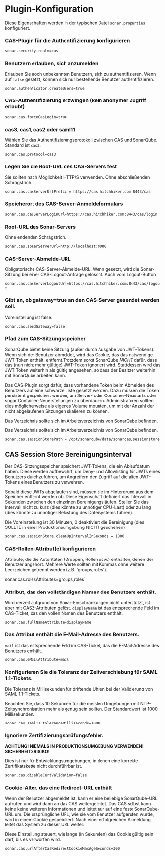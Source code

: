 # Plugin-Konfiguration

Diese Eigenschaften werden in der typischen Datei `sonar.properties` konfiguriert.

### CAS-Plugin für die Authentifizierung konfigurieren

`sonar.security.realm=cas`

### Benutzern erlauben, sich anzumelden

Erlauben Sie noch unbekannten Benutzern, sich zu authentifizieren. Wenn auf `false` gesetzt, können sich nur bestehende Benutzer authentifizieren.

`sonar.authenticator.createUsers=true`

### CAS-Authentifizierung erzwingen (kein anonymer Zugriff erlaubt)

`sonar.cas.forceCasLogin=true`

### cas3, cas1, cas2 oder saml11

Wählen Sie das Authentifizierungsprotokoll zwischen CAS und SonarQube. Standard ist `cas3`.

`sonar.cas.protocol=cas3`

### Legen Sie die Root-URL des CAS-Servers fest

Sie sollten nach Möglichkeit HTTP/S verwenden. Ohne abschließenden Schrägstrich.

`sonar.cas.casServerUrlPrefix = https://cas.hitchhiker.com:8443/cas`

### Speicherort des CAS-Server-Anmeldeformulars

`sonar.cas.casServerLoginUrl=https://cas.hitchhiker.com:8443/cas/login`

### Root-URL des Sonar-Servers

Ohne endenden Schrägstrich.

`sonar.cas.sonarServerUrl=http://localhost:9000`

### CAS-Server-Abmelde-URL

Obligatorische CAS-Server-Abmelde-URL. Wenn gesetzt, wird die Sonar-Sitzung bei einer CAS-Logout-Anfrage gelöscht. 
Auch vom Logout-Button

`sonar.cas.casServerLogoutUrl=https://cas.hitchhiker.com:8443/cas/logout`

### Gibt an, ob gateway=true an den CAS-Server gesendet werden soll.

Voreinstellung ist false.

`sonar.cas.sendGateway=false`

### Pfad zum CAS-Sitzungsspeicher

SonarQube bietet keine Sitzung (außer durch Ausgabe von JWT-Tokens). Wenn sich der Benutzer abmeldet, wird das Cookie, 
das das notwendige JWT-Token enthält, entfernt.Trotzdem sorgt SonarQube *NICHT* dafür, dass das (nun nicht mehr gültige) 
JWT-Token ignoriert wird. Stattdessen wird das JWT Token weiterhin als gültig angesehen, so dass der Besitzer weiterhin mit 
SonarQube arbeiten kann.

Das CAS-Plugin sorgt dafür, dass vorhandene Token beim Abmelden des Benutzers auf eine schwarze Liste gesetzt werden.
Dazu müssen die Token persistent gespeichert werden, um Server- oder Container-Neustarts oder sogar Container-Neuerstellungen 
zu überdauern. Administratoren sollten dies möglicherweise als eigenes Volume mounten, um mit der Anzahl der nicht abgelaufenen 
Sitzungen skalieren zu können.

Das Verzeichnis sollte sich im Arbeitsverzeichnis von SonarQube befinden.

Das Verzeichnis sollte sich im Arbeitsverzeichnis von SonarQube befinden.

`sonar.cas.sessionStorePath = /opt/sonarqube/data/sonarcas/sessionstore`

## CAS Session Store Bereinigungsintervall

Der CAS-Sitzungsspeicher speichert JWT-Tokens, die ein Ablaufdatum haben. Diese werden aufbewahrt, um Deny- und Allowlisting für JWTs eines Benutzers durchzuführen, um Angreifern den Zugriff auf die alten JWT-Tokens eines Benutzers zu verwehren.

Sobald diese JWTs abgelaufen sind, müssen sie im Hintergrund aus dem Speicher entfernt werden ob. Diese Eigenschaft definiert das
Intervall in Sekunden zwischen den einzelnen Bereinigungsläufen. Stellen Sie das Intervall nicht zu kurz (dies könnte zu unnötiger
CPU-Last) oder zu lang (dies könnte zu unnötiger Belastung des Dateisystems führen).

Die Voreinstellung ist 30 Minuten, 0 deaktiviert die Bereinigung (dies SOLLTE in einer Produktionsumgebung NICHT geschehen)

`sonar.cas.sessionStore.cleanUpIntervalInSeconds = 1800`

### CAS-Rollen-Attribut(e) konfigurieren

Attribute, die die Autoritäten (Gruppen, Rollen usw.) enthalten, denen der Benutzer angehört. Mehrere
Werte sollten mit Kommas ohne weitere Leerzeichen getrennt werden (z.B. 'groups,roles').

sonar.cas.rolesAttributes=groups,roles`

### Attribut, das den vollständigen Namen des Benutzers enthält.

Wird derzeit aufgrund von Sonar-Einschränkungen nicht unterstützt, ist aber mit CAS2-Attributen gelöst. `displayName` ist das
entsprechende Feld im CAS-Ticket, das den vollen Namen des Benutzers enthält.

`sonar.cas.fullNameAttribute=displayName`

### Das Attribut enthält die E-Mail-Adresse des Benutzers.

`mail` ist das entsprechende Feld im CAS-Ticket, das die E-Mail-Adresse des Benutzers enthält.

`sonar.cas.eMailAttribute=mail`

### Konfigurieren Sie die Toleranz der Zeitverschiebung für SAML 1.1-Tickets.

Die Toleranz in Millisekunden für driftende Uhren bei der Validierung von SAML 1.1-Tickets.

Beachten Sie, dass 10 Sekunden für die meisten Umgebungen mit NTP-Zeitsynchronisation mehr als genug sein sollten. Der Standardwert ist 1000 Millisekunden.

`sonar.cas.saml11.toleranceMilliseconds=1000`

### Ignoriere Zertifizierungsprüfungsfehler.

**ACHTUNG! NIEMALS IN PRODUKTIONSUMGEBUNG VERWENDEN! SICHERHEITSRISIKO!**

Dies ist nur für Entwicklungsumgebungen, in denen eine korrekte Zertifikatskette nicht durchführbar ist.

`sonar.cas.disableCertValidation=false`

### Cookie-Alter, das eine Redirect-URL enthält

Wenn der Benutzer abgemeldet ist, kann er eine beliebige SonarQube-URL aufrufen und wird dann an das CAS weitergeleitet. Das CAS selbst kann keine
keine weiteren Informationen und leitet nur auf eine feste SonarQube-URL um. Die ursprüngliche URL, wie sie vom Benutzer aufgerufen wurde, wird
in einem Cookie gespeichert. Nach einer erfolgreichen Anmeldung leitet das System zu dieser URL weiter.

Diese Einstellung steuert, wie lange (in Sekunden) das Cookie gültig sein darf, bis es verworfen wird.

`sonar.cas.urlAfterCasRedirectCookieMaxAgeSeconds=300`
